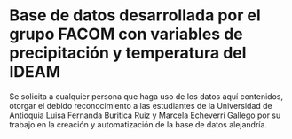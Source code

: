 # Base de datos desarrollada por el grupo FACOM con variables de precipitación y temperatura del IDEAM

Se solicita a cualquier persona que haga uso de los datos aquí contenidos, otorgar el debido reconocimiento a las estudiantes de la Universidad de Antioquia Luisa Fernanda Buriticá Ruiz y Marcela Echeverri Gallego por su trabajo en la creación y automatización de la base de datos alejandría.
